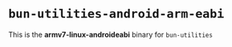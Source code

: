# `bun-utilities-android-arm-eabi`

This is the **armv7-linux-androideabi** binary for `bun-utilities`
